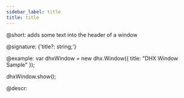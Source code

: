 ```yaml
---
sidebar_label: title
title: title
---          
```


@short: adds some text into the header of a window

@signature: {'title?: string;'}

@example:
var dhxWindow = new dhx.Window({
    title: "DHX Window Sample"
});

dhxWindow.show();

@descr:

[comment]: # (@related: window/how_to_start.md window/configuration.md#title)
